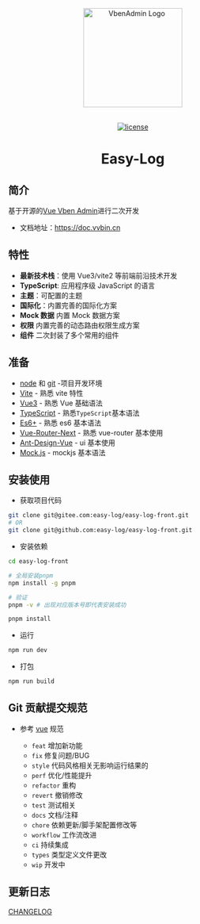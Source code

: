 <div align="center"> 
  <a href="https://gitee.com/DianZiFaPiao/easy-log-front"> 
    <img alt="VbenAdmin Logo" width="200" height="200" src="https://anncwb.github.io/anncwb/images/logo.png"> 
  </a>
  <br><br>

[![license](https://img.shields.io/github/license/anncwb/vue-vben-admin.svg)](LICENSE)

  <h1>Easy-Log</h1>
</div>

## 简介

基于开源的[Vue Vben Admin](https://github.com/vbenjs/vue-vben-admin)进行二次开发

- 文档地址：https://doc.vvbin.cn

## 特性

- **最新技术栈**：使用 Vue3/vite2 等前端前沿技术开发
- **TypeScript**: 应用程序级 JavaScript 的语言
- **主题**：可配置的主题
- **国际化**：内置完善的国际化方案
- **Mock 数据** 内置 Mock 数据方案
- **权限** 内置完善的动态路由权限生成方案
- **组件** 二次封装了多个常用的组件

## 准备

- [node](http://nodejs.org/) 和 [git](https://git-scm.com/) -项目开发环境
- [Vite](https://vitejs.dev/) - 熟悉 vite 特性
- [Vue3](https://v3.vuejs.org/) - 熟悉 Vue 基础语法
- [TypeScript](https://www.typescriptlang.org/) - 熟悉`TypeScript`基本语法
- [Es6+](http://es6.ruanyifeng.com/) - 熟悉 es6 基本语法
- [Vue-Router-Next](https://next.router.vuejs.org/) - 熟悉 vue-router 基本使用
- [Ant-Design-Vue](https://2x.antdv.com/docs/vue/introduce-cn/) - ui 基本使用
- [Mock.js](https://github.com/nuysoft/Mock) - mockjs 基本语法

## 安装使用

- 获取项目代码

```bash
git clone git@gitee.com:easy-log/easy-log-front.git
# OR
git clone git@github.com:easy-log/easy-log-front.git
```

- 安装依赖

```bash
cd easy-log-front

# 全局安装pnpm
npm install -g pnpm

# 验证
pnpm -v # 出现对应版本号即代表安装成功

pnpm install
```

- 运行

```bash
npm run dev
```

- 打包

```bash
npm run build
```

## Git 贡献提交规范

- 参考 [vue](https://github.com/vuejs/vue/blob/dev/.github/COMMIT_CONVENTION.md) 规范

  - `feat` 增加新功能
  - `fix` 修复问题/BUG
  - `style` 代码风格相关无影响运行结果的
  - `perf` 优化/性能提升
  - `refactor` 重构
  - `revert` 撤销修改
  - `test` 测试相关
  - `docs` 文档/注释
  - `chore` 依赖更新/脚手架配置修改等
  - `workflow` 工作流改进
  - `ci` 持续集成
  - `types` 类型定义文件更改
  - `wip` 开发中

## 更新日志

[CHANGELOG](./CHANGELOG.zh_CN.md)
